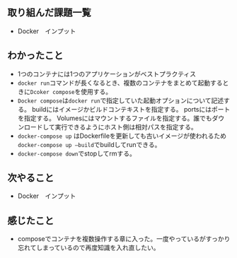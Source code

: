 ## 取り組んだ課題一覧 
- Docker　インプット
## わかったこと
- 1つのコンテナには1つのアプリケーションがベストプラクティス
- `docker run`コマンドが長くなるとき、複数のコンテナをまとめて起動するときに`Dcoker compose`を使用する。
- `Docker compose`は`docker run`で指定していた起動オプションについて記述する。
buildにはイメージかビルドコンテキストを指定する。
portsにはポートを指定する。
Volumesにはマウントするファイルを指定する。誰でもダウンロードして実行できるようにホスト側は相対パスを指定する。
- `docker-compose up` はDockerfileを更新しても古いイメージが使われるため`docker-compose up —build`でbuildしてrunできる。
- `docker-compose down`でstopしてrmする。
## 次やること  
- Docker　インプット
## 感じたこと 
- composeでコンテナを複数操作する章に入った。一度やっているがすっかり忘れてしまっているので再度知識を入れ直したい。  